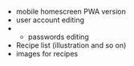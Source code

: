 - mobile homescreen PWA version
- user account editing
- - passwords editing
- Recipe list (illustration and so on)
- images for recipes
